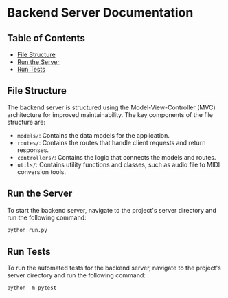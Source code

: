 # Backend Server Documentation

## Table of Contents

- [File Structure](#file-structure)
- [Run the Server](#run-the-server)
- [Run Tests](#run-tests)

## File Structure

The backend server is structured using the Model-View-Controller (MVC) architecture for improved maintainability. The key components of the file structure are:

- `models/`: Contains the data models for the application.
- `routes/`: Contains the routes that handle client requests and return responses.
- `controllers/`: Contains the logic that connects the models and routes.
- `utils/`: Contains utility functions and classes, such as audio file to MIDI conversion tools.

## Run the Server

To start the backend server, navigate to the project's server directory and run the following command:

```bash
python run.py
```

## Run Tests

To run the automated tests for the backend server, navigate to the project's server directory and run the following command:

```
python -m pytest
```
